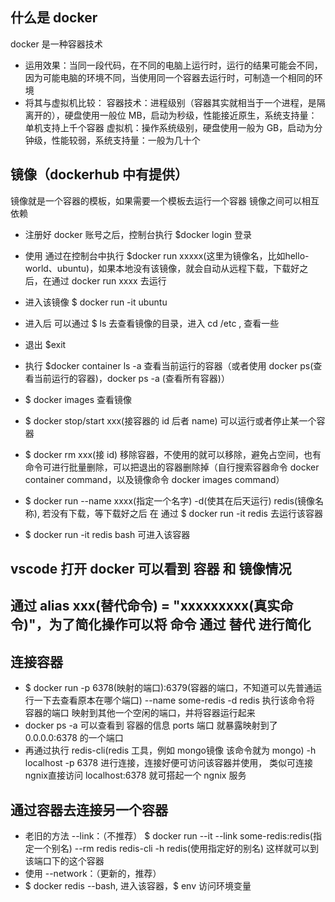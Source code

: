 ## 什么是 docker
docker 是一种容器技术
- 运用效果：当同一段代码，在不同的电脑上运行时，运行的结果可能会不同，因为可能电脑的环境不同，当使用同一个容器去运行时，可制造一个相同的环境
- 将其与虚拟机比较：
  容器技术：进程级别（容器其实就相当于一个进程，是隔离开的），硬盘使用一般位 MB，启动为秒级，性能接近原生，系统支持量：单机支持上千个容器
  虚拟机：操作系统级别，硬盘使用一般为 GB，启动为分钟级，性能较弱，系统支持量：一般为几十个

## 镜像（dockerhub 中有提供）
镜像就是一个容器的模板，如果需要一个模板去运行一个容器
镜像之间可以相互依赖
- 注册好 docker 账号之后，控制台执行 $docker login 登录
- 使用 通过在控制台中执行 $docker run xxxxx(这里为镜像名，比如hello-world、ubuntu)，如果本地没有该镜像，就会自动从远程下载，下载好之后，在通过 docker run xxxx 去运行
- 进入该镜像 $ docker run -it ubuntu
- 进入后 可以通过 $ ls 去查看镜像的目录，进入 cd /etc , 查看一些
- 退出 $exit
- 执行 $docker container ls -a 查看当前运行的容器（或者使用 docker ps(查看当前运行的容器)，docker ps -a (查看所有容器)）
- $ docker images 查看镜像
- $ docker stop/start xxx(接容器的 id 后者 name) 可以运行或者停止某一个容器

- $ docker rm xxx(接 id) 移除容器，不使用的就可以移除，避免占空间，也有命令可进行批量删除，可以把退出的容器删除掉（自行搜索容器命令 docker container command，以及镜像命令 docker images command）
- $ docker run --name  xxxx(指定一个名字) -d(使其在后天运行) redis(镜像名称), 若没有下载，等下载好之后 在 通过 $ docker run -it redis 去运行该容器
- $ docker run -it redis bash 可进入该容器

## vscode 打开 docker 可以看到 容器 和 镜像情况

## 通过 alias xxx(替代命令) = "xxxxxxxxx(真实命令)"，为了简化操作可以将 命令 通过 替代 进行简化

## 连接容器
- $ docker run -p 6378(映射的端口):6379(容器的端口，不知道可以先普通运行一下去查看原本在哪个端口) --name some-redis -d redis 执行该命令将 容器的端口 映射到其他一个空闲的端口，并将容器运行起来
- docker ps -a 可以查看到 容器的信息 ports 端口 就暴露映射到了 0.0.0.0:6378 的一个端口
- 再通过执行 redis-cli(redis 工具，例如 mongo镜像 该命令就为 mongo) -h localhost -p 6378 进行连接，连接好便可访问该容器并使用，
类似可连接ngnix直接访问 localhost:6378 就可搭起一个 ngnix 服务

## 通过容器去连接另一个容器
- 老旧的方法 --link：（不推荐）
  $ docker run --it --link some-redis:redis(指定一个别名) --rm redis redis-cli -h redis(使用指定好的别名)
  这样就可以到该端口下的这个容器
- 使用 --network：（更新的，推荐）
- $ docker redis --bash, 进入该容器，$ env 访问环境变量